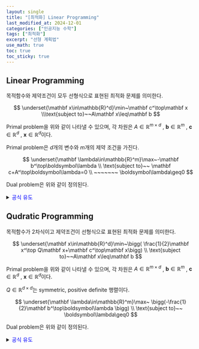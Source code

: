 ```yaml
---
layout: single
title: "[최적화] Linear Programming"
last_modified_at: 2024-12-01
categories: ["인공지능 수학"]
tags: ["최적화"]
excerpt: "선형 계획법"
use_math: true
toc: true
toc_sticky: true
---
```


## Linear Programming

목적함수와 제약조건이 모두 선형식으로 표현된 최적화 문제를 의미한다.

$$
\underset{\mathbf x\in\mathbb{R}^d}\min~\mathbf c^\top\mathbf x
\\\text{subject to}~~A\mathbf x\leq\mathbf b
$$

Primal problem을 위와 같이 나타낼 수 있으며, 각 차원은 $A\in\mathbb{R}^{m\times d}$ , $\mathbf b\in\mathbb{R}^m$ , $\mathbf c\in\mathbb{R}^d$ , $\mathbf x\in\mathbb{R}^d$이다.

Primal problem은 $d$개의 변수와 $m$개의 제약 조건을 가진다.

$$
\underset{\mathbf \lambda\in\mathbb{R}^m}\max~-\mathbf b^\top\boldsymbol\lambda
\\
\text{subject to}~~
\mathbf c+A^\top\boldsymbol\lambda=0
\\ ~~~~~~~
\boldsymbol\lambda\geq0
$$

Dual problem은 위와 같이 정의된다.

<details>
<summary><font color='blue'>공식 유도</font></summary>
<div markdown="1">

1. **Define lagrangian function**
    
    $\mathcal{L}(\bold x,\boldsymbol\lambda)=\bold c^\top\bold x+\boldsymbol\lambda^\top(A\bold x-\bold b)$
    
2. **Define dual function**
    
    $\mathcal{D}(\boldsymbol\lambda)=
    \underset{\bold x}\min~\mathcal{L}(\bold x,\boldsymbol\lambda)
    =-\bold b^\top\boldsymbol\lambda$
    
    $\nabla_\bold x\mathcal{L}(\bold x,\boldsymbol\lambda)=0
    \to
    \bold c^\top+\boldsymbol\lambda^\top A=0$

</div>
</details>

## Qudratic Programming

목적함수가 2차식이고 제약조건이 선형식으로 표현된 최적화 문제를 의미한다.

$$
\underset{\mathbf x\in\mathbb{R}^d}\min~\bigg(
\frac{1}{2}\mathbf x^\top Q\mathbf x+\mathbf c^\top\mathbf x\bigg)
\\
\text{subject to}~~A\mathbf x\leq\mathbf b
$$

Primal problem을 위와 같이 나타낼 수 있으며, 각 차원은 $A\in\mathbb{R}^{m\times d}$ , $\mathbf b\in\mathbb{R}^m$ , $\mathbf c\in\mathbb{R}^d$ , $\mathbf x\in\mathbb{R}^d$이다.

$Q\in\mathbb{R}^{d\times d}$는 symmetric, positive definite 행렬이다.

$$
\underset{\mathbf \lambda\in\mathbb{R}^m}\max~
\bigg(-\frac{1}{2}\mathbf b^\top\boldsymbol\lambda
\bigg)
\\
\text{subject to}~~
\boldsymbol\lambda\geq0
$$

Dual problem은 위와 같이 정의된다.

<details>
<summary><font color='blue'>공식 유도</font></summary>
<div markdown="1">

1. Define Lagrangian
    
    $\mathcal{L}(\bold x,\boldsymbol\lambda)=
    \frac{1}{2}\bold x^\top Q\bold x+\bold c^\top\bold x
    +\boldsymbol\lambda^\top(A\bold x-\bold b)$
    
2. Set the gradient of the Lagrangian to zero
    
    $\nabla_\bold x\mathcal{L}(\bold x,\boldsymbol\lambda)=0
    \to
    \bold x^\top Q+\bold c^\top+\boldsymbol\lambda^\top A=0$
    
3. Substitution
    
    $\mathcal{D}(\boldsymbol\lambda)=
    -\frac{1}{2}(\bold c^\top+A^\top\boldsymbol\lambda)^\top Q^{-1}(\bold c+A^\top\boldsymbol\lambda)-\boldsymbol\lambda^\top\bold b$
    
4. Solve Dual problem
    
    $\nabla_{\boldsymbol\lambda}\mathcal{D}(\boldsymbol\lambda)=0$
    
</aside>

</div>
</details>

